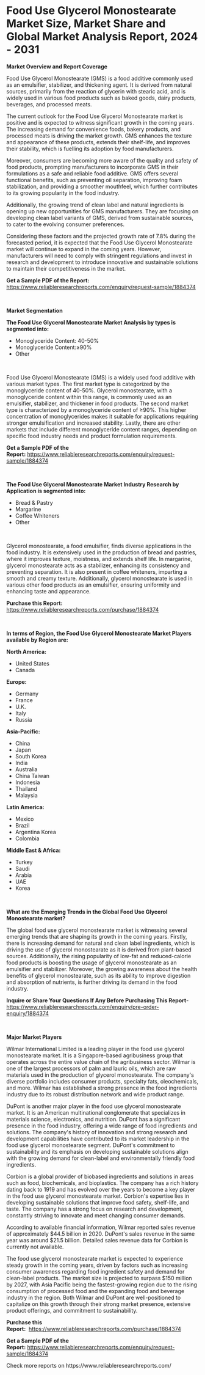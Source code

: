 <p><h1>Food Use Glycerol Monostearate Market Size, Market Share and Global Market Analysis Report, 2024 - 2031</h1></p><p><strong>Market Overview and Report Coverage</strong></p>
<p><p>Food Use Glycerol Monostearate (GMS) is a food additive commonly used as an emulsifier, stabilizer, and thickening agent. It is derived from natural sources, primarily from the reaction of glycerin with stearic acid, and is widely used in various food products such as baked goods, dairy products, beverages, and processed meats.</p><p>The current outlook for the Food Use Glycerol Monostearate market is positive and is expected to witness significant growth in the coming years. The increasing demand for convenience foods, bakery products, and processed meats is driving the market growth. GMS enhances the texture and appearance of these products, extends their shelf-life, and improves their stability, which is fuelling its adoption by food manufacturers.</p><p>Moreover, consumers are becoming more aware of the quality and safety of food products, prompting manufacturers to incorporate GMS in their formulations as a safe and reliable food additive. GMS offers several functional benefits, such as preventing oil separation, improving foam stabilization, and providing a smoother mouthfeel, which further contributes to its growing popularity in the food industry.</p><p>Additionally, the growing trend of clean label and natural ingredients is opening up new opportunities for GMS manufacturers. They are focusing on developing clean label variants of GMS, derived from sustainable sources, to cater to the evolving consumer preferences.</p><p>Considering these factors and the projected growth rate of 7.8% during the forecasted period, it is expected that the Food Use Glycerol Monostearate market will continue to expand in the coming years. However, manufacturers will need to comply with stringent regulations and invest in research and development to introduce innovative and sustainable solutions to maintain their competitiveness in the market.</p></p>
<p><strong>Get a Sample PDF of the Report:</strong> <a href="https://www.reliableresearchreports.com/enquiry/request-sample/1884374">https://www.reliableresearchreports.com/enquiry/request-sample/1884374</a></p>
<p>&nbsp;</p>
<p><strong>Market Segmentation</strong></p>
<p><strong>The Food Use Glycerol Monostearate Market Analysis by types is segmented into:</strong></p>
<p><ul><li>Monoglyceride Content: 40-50%</li><li>Monoglyceride Content:≥90%</li><li>Other</li></ul></p>
<p>&nbsp;</p>
<p><p>Food Use Glycerol Monostearate (GMS) is a widely used food additive with various market types. The first market type is categorized by the monoglyceride content of 40-50%. Glycerol monostearate, with a monoglyceride content within this range, is commonly used as an emulsifier, stabilizer, and thickener in food products. The second market type is characterized by a monoglyceride content of ≥90%. This higher concentration of monoglycerides makes it suitable for applications requiring stronger emulsification and increased stability. Lastly, there are other markets that include different monoglyceride content ranges, depending on specific food industry needs and product formulation requirements.</p></p>
<p><strong>Get a Sample PDF of the Report:</strong>&nbsp;<a href="https://www.reliableresearchreports.com/enquiry/request-sample/1884374">https://www.reliableresearchreports.com/enquiry/request-sample/1884374</a></p>
<p>&nbsp;</p>
<p><strong>The Food Use Glycerol Monostearate Market Industry Research by Application is segmented into:</strong></p>
<p><ul><li>Bread & Pastry</li><li>Margarine</li><li>Coffee Whiteners</li><li>Other</li></ul></p>
<p>&nbsp;</p>
<p><p>Glycerol monostearate, a food emulsifier, finds diverse applications in the food industry. It is extensively used in the production of bread and pastries, where it improves texture, moistness, and extends shelf life. In margarine, glycerol monostearate acts as a stabilizer, enhancing its consistency and preventing separation. It is also present in coffee whiteners, imparting a smooth and creamy texture. Additionally, glycerol monostearate is used in various other food products as an emulsifier, ensuring uniformity and enhancing taste and appearance.</p></p>
<p><strong>Purchase this Report:</strong>&nbsp; <a href="https://www.reliableresearchreports.com/purchase/1884374">https://www.reliableresearchreports.com/purchase/1884374</a></p>
<p>&nbsp;</p>
<p><strong>In terms of Region, the Food Use Glycerol Monostearate Market Players available by Region are:</strong></p>
<p>
    <p> <strong> North America: </strong>
        <ul>
            <li>United States</li>
            <li>Canada</li>
        </ul>
        </p> 
    <p> <strong> Europe: </strong>
        <ul>
            <li>Germany</li>
            <li>France</li>
            <li>U.K.</li>
            <li>Italy</li>
            <li>Russia</li>
        </ul>
        </p> 
    <p> <strong> Asia-Pacific: </strong>
        <ul>
            <li>China</li>
            <li>Japan</li>
            <li>South Korea</li>
            <li>India</li>
            <li>Australia</li>
            <li>China Taiwan</li>
            <li>Indonesia</li>
            <li>Thailand</li>
            <li>Malaysia</li>
        </ul>
        </p> 
    <p> <strong> Latin America: </strong>
        <ul>
            <li>Mexico</li>
            <li>Brazil</li>
            <li>Argentina Korea</li>
            <li>Colombia</li>
        </ul>
        </p> 
    <p> <strong> Middle East & Africa: </strong>
        <ul>
            <li>Turkey</li>
            <li>Saudi</li>
            <li>Arabia</li>
            <li>UAE</li>
            <li>Korea</li>
        </ul>
    </p>
    </p>
<p>&nbsp;</p>
<p><strong>What are the Emerging Trends in the Global Food Use Glycerol Monostearate market?</strong></p>
<p><p>The global food use glycerol monostearate market is witnessing several emerging trends that are shaping its growth in the coming years. Firstly, there is increasing demand for natural and clean label ingredients, which is driving the use of glycerol monostearate as it is derived from plant-based sources. Additionally, the rising popularity of low-fat and reduced-calorie food products is boosting the usage of glycerol monostearate as an emulsifier and stabilizer. Moreover, the growing awareness about the health benefits of glycerol monostearate, such as its ability to improve digestion and absorption of nutrients, is further driving its demand in the food industry.</p></p>
<p><strong>Inquire or Share Your Questions If Any Before Purchasing This Report</strong>- <a href="https://www.reliableresearchreports.com/enquiry/pre-order-enquiry/1884374">https://www.reliableresearchreports.com/enquiry/pre-order-enquiry/1884374</a></p>
<p>&nbsp;</p>
<p><strong>Major Market Players</strong></p>
<p><p>Wilmar International Limited is a leading player in the food use glycerol monostearate market. It is a Singapore-based agribusiness group that operates across the entire value chain of the agribusiness sector. Wilmar is one of the largest processors of palm and lauric oils, which are raw materials used in the production of glycerol monostearate. The company's diverse portfolio includes consumer products, specialty fats, oleochemicals, and more. Wilmar has established a strong presence in the food ingredients industry due to its robust distribution network and wide product range.</p><p>DuPont is another major player in the food use glycerol monostearate market. It is an American multinational conglomerate that specializes in materials science, electronics, and nutrition. DuPont has a significant presence in the food industry, offering a wide range of food ingredients and solutions. The company's history of innovation and strong research and development capabilities have contributed to its market leadership in the food use glycerol monostearate segment. DuPont's commitment to sustainability and its emphasis on developing sustainable solutions align with the growing demand for clean-label and environmentally friendly food ingredients.</p><p>Corbion is a global provider of biobased ingredients and solutions in areas such as food, biochemicals, and bioplastics. The company has a rich history dating back to 1919 and has evolved over the years to become a key player in the food use glycerol monostearate market. Corbion's expertise lies in developing sustainable solutions that improve food safety, shelf-life, and taste. The company has a strong focus on research and development, constantly striving to innovate and meet changing consumer demands.</p><p>According to available financial information, Wilmar reported sales revenue of approximately $44.5 billion in 2020. DuPont's sales revenue in the same year was around $21.5 billion. Detailed sales revenue data for Corbion is currently not available.</p><p>The food use glycerol monostearate market is expected to experience steady growth in the coming years, driven by factors such as increasing consumer awareness regarding food ingredient safety and demand for clean-label products. The market size is projected to surpass $150 million by 2027, with Asia Pacific being the fastest-growing region due to the rising consumption of processed food and the expanding food and beverage industry in the region. Both Wilmar and DuPont are well-positioned to capitalize on this growth through their strong market presence, extensive product offerings, and commitment to sustainability.</p></p>
<p><strong>Purchase this Report:</strong>&nbsp;&nbsp;<a href="https://www.reliableresearchreports.com/purchase/1884374">https://www.reliableresearchreports.com/purchase/1884374</a></p>
<p></p>
<p><strong>Get a Sample PDF of the Report:</strong>&nbsp;<a href="https://www.reliableresearchreports.com/enquiry/request-sample/1884374">https://www.reliableresearchreports.com/enquiry/request-sample/1884374</a></p>
<p>Check more reports on https://www.reliableresearchreports.com/</p>
